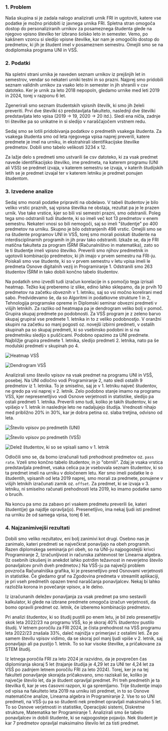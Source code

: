 ### 1. Problem

Naša skupina si je zadala nalogo analizirati urnik FRI in ugotoviti, katere vse podatke je možno pridobiti iz javnega urnika FRI. Spletna stran omogoča dostop do personaliziranih urnikov za posameznega študenta glede na njegovo vpisno številko ter izbrano šolsko leto in semester. Vemo, po kakšnem vzorcu si sledijo vpisne številke, kar nam je omogočilo dostop do predmetov, ki jih je študent imel v posameznem semestru. Omejili smo se na dodiplomska programa UNI in VSŠ.


### 2. Podatki

Na spletni strani urnika je naveden seznam urnikov iz prejšnjih let in semestrov, vendar so nekateri urniki testni in so prazni. Najprej smo pridobili seznam validnih urnikov za vsako leto in semester in jih shranili v csv datoteko. Ker je urnik za leto 2018 nepopoln, gledamo urnike med leti 2019 in 2024, torej v razponu 6 let.

Zgenerirali smo seznam študentskih vpisnih številk, ki smo jih želeli preveriti. Prvi dve številki `63` predstavljata fakulteto, naslednji dve številki predstavljata leto vpisa (2019 -> 19, 2020 -> 20 itd.). Sledi ena ničla, zadnje tri številke pa so unikatne in si sledijo v naraščajočem vrstnem redu.

Sedaj smo se lotili pridobivanja podatkov o predmetih vsakega študenta. Za vsakega študenta smo od leta njegovega vpisa naprej preverili, katere predmete je imel na urniku, in ekstrahirali identifikacijske številke predmetov. Dobili smo tabelo velikosti 3234 x 12.

Za lažje delo s predmeti smo ustvarili še csv datoteko, ki za vsak predmet navede identifikacijsko številko, ime predmeta, na katerem programu (UNI ali VSS) se predmet izvaja, v katerem semestru se izvaja, v katerih študijskih letih se je predmet izvajal ter v katerem letniku je predmet ponujen študentom.


### 3. Izvedene analize

Sedaj smo morali podatke pripraviti na obdelavo. V tabeli študentov je bilo veliko vrstic praznih, saj vpisna številka ne obstaja, rezultat pa je le prazen urnik. Vse take vrstice, kjer so bili vsi semestri prazni, smo odstranili. Poleg tega smo odstranili tudi študente, ki so imeli več kot 13 predmetov v enem semestru. Nekateri vnosi so bili nemogoči, saj so imeli "študentje" po 400 predmetov na urniku. Skupno je bilo odstranjenih 498 vrstic. Omejili smo se na študente programov UNI in VSŠ, torej smo morali poiskati študente na interdisciplinarnih programih in jih prav tako odstraniti. Izkaže se, da je FRI matična fakulteta za program IŠRM (Računalništvo in matematika), zato so le ti študentje imeli vpisno številko. Preverili smo njihov predmetnik in ugotovili kombinacijo predmetov, ki jih imajo v prvem semestru na FRI-ju. Poiskali smo vse študente, ki so v prvem semestru v letu vpisa imeli le predmeta Osnove digitalnih vezij in Programiranje 1. Odstranili smo 263 študentov IŠRM in tako dobili končno tabelo študentov.

Na podatkih smo izvedli tudi izračun korelacije in s pomočjo tega izrisali heatmap. Težko kaj preberemo iz slike, edino lahko sklepamo, da je prvih 10 predmetov na začetku obveznih v 1. letniku, saj so vsi močno korelirani med sabo. Predvidevamo še, da so Algoritmi in podatkovne strukture 1 in 2, Tehnologija programske opreme in Diplomski seminar obvezni predmeti v višjih letnikih. Za razliko od heatmapa pa je dendrogram veliko bolj v pomoč. Grupira skupaj predmete po podobnosti. Za VSŠ program je z zeleno barvo skupaj grupiral vse predmete 1. letnika in to z veliko podobnostjo. V oranžni skupini na začetku so manj pogosti oz. novejši izbirni predmeti, v ostalih skupinah pa so skupaj predmeti, ki so vsebinsko podobni in si na predmetniku sledijo s puščicami. Podobno opazimo za UNI predmete. Najbližje grupira predmete 1. letnika, sledijo predmeti 2. letnika, nato pa še modulski predmeti v skupinah po 4.

![Heatmap VSŠ](../slike/heatmapVSS.png)

![Dendrogram VSŠ](../slike/dendrogramVSS.png)

Analizirali smo število vpisov na vsak predmet na programu UNI in VSŠ, posebej. Na UNI odločno vodi Programiranje 2, nato sledi ostalih 9 predmetov iz 1. letnika. To je smiselno, saj je v 1. letniku največ študentov, ne gredo pa vsi naprej v 2. letnik. Zelo podobno stanje imamo na programu VSS, kjer nepresenetljivo vodi Osnove verjetnosti in statistike, sledijo pa ostali predmeti 1. letnika.  Preverili smo tudi, koliko je takih študentov, ki se vpišejo v 1. letnik in naslednje leto ne nadaljujejo študija. Vrednosti nihajo med približno 20% in 30%, kar je dobra petina oz. slaba tretjina, odvisno od leta.

![Število vpisov po predmetih (UNI)](../slike/predmeti_vpisiUNI.png)

![Število vpisov po predmetih (VSŠ)](../slike/predmeti_vpisiVSS.png)

![Delež študentov, ki so se vpisali samo v 1. letnik](../slike/samo1leto.png)

Odločili smo se, da bomo izračunali tudi prehodnost predmetov oz. `pass rate`. Vzeli smo končno tabelo študentov, in jo "obrnili". Zdaj je vsaka vrstica predstavljala predmet, vsaka celica pa je vsebovala seznam študentov, ki so ta predmet imeli na urniku v določenem letu. Ker smo imeli podatke le o študentih, vpisanih od leta 2019 naprej, smo morali za predmete, ponujene v višjih letnikih izračunati zamik oz. `offset`. Za predmet, ki se izvaja v 3. letniku, ni smiselno računati prehodnosti leta 2019, ko imamo podatke samo o brucih. 

Na koncu pa smo za zabavo pri vsakem predmetu preverili še, kateri študent(je) ga najdlje opravlja(jo). Presenetljivo, ima nekaj ljudi isti predmet na urniku že od samega vpisa, torej 6 let. 


### 4. Najzanimivejši rezultati

Dobili smo veliko rezultatov, eni bolj zanimivi kot drugi. Osebno nas je zanimalo, kateri predmeti se največkrat ponavljajo na obeh programih. Razen diplomskega seminarja pri obeh, so na UNI-ju najpogostejši krivci Programiranje 2, Izračunljivost in računska zahtevnost ter Linearna algebra. (Iz osebnih izkušenj in anekdot lahko potrdim težavnost in neverjetno število ponavljalcev prvih dveh predmetov.) Na VSŠ-ju pa največji problem povzroča Računalniška grafika, ki je presenetljivo pred Osnovami verjetnosti in statistike. Če gledamo graf na Zgodovina predmeta v streamlit aplikaciji, je pri vseh predmetih opazen trend naraščanja ponavljalcev. Nekaj bi lahko razložila korona in povečanje vpisov, a le delno.

Iz izračunanih deležev ponavljanja za vsak predmet pa smo sestavili kalkulator, ki glede na izbrane predmete omogoča izračun verjetnosti, da bomo opravili predmet oz. letnik, če izberemo kombinacijo predmetov.

Pri analizi študentov, ki so študij pustili po enem letu, je bil zelo presenetljiv skok leta 2022/23 na programu VSŠ, ko je skoraj 40% študentov pustilo študij. V letnem poročilu za FRI 2024, je čista prehodnost na VSŠ programu leta 2022/23 znašala 33%, daleč najnižja v primerjavi z ostalimi leti. Že po samem številu vpisov vidimo, da se skoraj pol manj ljudi vpiše v 2. letnik, saj ponavljajo ali pa pustijo 1. letnik. To so kar visoke številke, a pričakovane za STEM študij.

Iz letnega poročila FRI za leto 2024 je razvidno, da je povprečen čas diplomiranja skoraj 5 let (trajanje študija je 4,29 let za UNI ter 4,24 let za VSŠ po zadnjem letnem poročilu FRI za leto 2024). Torej, ker je na tej fakulteti ponavljanje skorajda pričakovano, smo raziskali še, koliko je največje število let, da je študent opravljal predmet. Pri treh predmetih je ta številka 6, kar je ves časovni razpon, ki ga spremljamo. Trije študentje imajo od vpisa na fakulteto leta 2019 na urniku isti predmet, in to so Osnove matematične analize, Linearna algebra in Programiranje 2.  Vse to so UNI predmeti, na VSŠ-ju pa so študenti nek predmet opravljali maksimalno 5 let. To so Osnove verjetnosti in statistike, Operacijski sistemi, Diskretne strukture, Matematika ter Programiranje 1. Analizirali smo še tabelo ponavljalcev in dobili študente, ki se najpogosteje pojavijo. Nek študent je kar 7 predmetov opravljal maksimalno število let za tisti predmet.